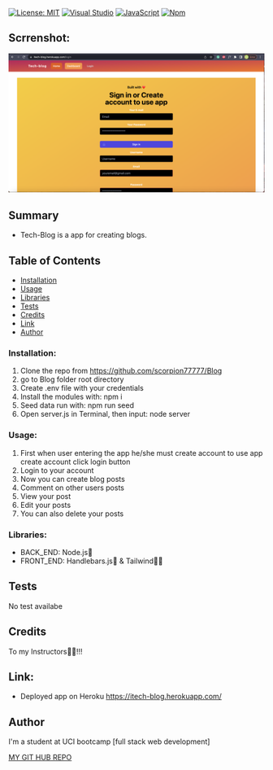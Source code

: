 [![License: MIT](https://img.shields.io/badge/License-MIT-red.svg)](https://opensource.org/licenses/MIT)
[![Visual Studio](https://img.shields.io/badge/--6C33AF?logo=visual%20studio)](https://visualstudio.microsoft.com/)
[![JavaScript](https://img.shields.io/badge/--F7DF1E?logo=javascript&logoColor=000)](https://www.javascript.com/)
[![Npm](https://badgen.net/badge/icon/npm?icon=npm&label)](https://npmjs.com/)

## Scrrenshot:
<img src="https://github.com/scorpion77777/Blog/blob/main/assets/screen.png" alt="Blog screenshot"></src>

## Summary

- Tech-Blog is a app for creating blogs.


## Table of Contents

- [Installation](#installation)
- [Usage](#usage)
- [Libraries](#libraries)
- [Tests](#tests)
- [Credits](#credits)
- [Link](#link)
- [Author](#author)


### Installation:
1. Clone the repo from https://github.com/scorpion77777/Blog
2. go to Blog folder root directory
3. Create .env file with your credentials
4. Install the modules with: npm i
5. Seed data run with: npm run seed
6. Open server.js in Terminal, then input: node server 


### Usage:

1. First when user entering the app he/she must create account to use app create account click login button
2. Login to your account
3. Now you can create blog posts
4. Comment on other users posts
5. View your post 
6. Edit your posts
7. You can also delete your posts

### Libraries:

- BACK_END: Node.js🚀
- FRONT_END: Handlebars.js🦾 & Tailwind👨‍🎨

## Tests

No test availabe


## Credits

To my Instructors🚀🙏!!!

## Link:

- Deployed app on Heroku https://itech-blog.herokuapp.com/

## Author

I'm a student at UCI bootcamp [full stack web development]

[MY GIT HUB REPO](https://github.com/scorpion77777)
